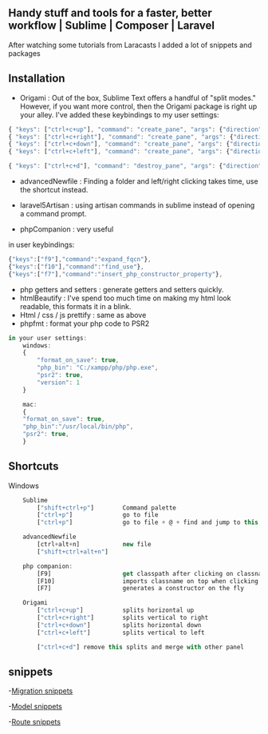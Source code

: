 ## Handy stuff and tools for a faster, better workflow | Sublime | Composer | Laravel

After watching some tutorials from Laracasts I added a lot of snippets and packages


## Installation
- Origami : Out of the box, Sublime Text offers a handful of "split modes." However, if you want more control, then the Origami package is right up your alley.
	I've added these keybindings to my user settings:

```js
{ "keys": ["ctrl+c+up"], "command": "create_pane", "args": {"direction": "up"} },
{ "keys": ["ctrl+c+right"], "command": "create_pane", "args": {"direction": "right"} },
{ "keys": ["ctrl+c+down"], "command": "create_pane", "args": {"direction": "down"} },
{ "keys": ["ctrl+c+left"], "command": "create_pane", "args": {"direction": "left"} },

{ "keys": ["ctrl+c+d"], "command": "destroy_pane", "args": {"direction": "self"} },
```

- advancedNewfile : Finding a folder and left/right clicking takes time, use the shortcut instead.

- laravel5Artisan : using artisan commands in sublime instead of opening a command prompt.
- phpCompanion : very useful 

in user keybindings:
```js
{"keys":["f9"],"command":"expand_fqcn"},
{"keys":["f10"],"command":"find_use"},
{"keys":["f7"],"command":"insert_php_constructor_property"},
```

- php getters and setters : generate getters and setters quickly.
- htmlBeautify : I've spend too much time on making my html look readable, this formats it in a blink.
- Html / css / js prettify : same as above
- phpfmt : format your php code to PSR2

```js
in your user settings:
	windows:
	{
		"format_on_save": true,
		"php_bin": "C:/xampp/php/php.exe",
		"psr2": true,
		"version": 1
	}

	mac:
	{
	"format_on_save": true,
	"php_bin":"/usr/local/bin/php",
	"psr2": true,
	}
```

## Shortcuts
Windows
```js
	Sublime
		["shift+ctrl+p"] 		Command palette
		["ctrl+p"] 				go to file
		["ctrl+p"] 				go to file + @ + find and jump to this

	advancedNewfile
		[ctrl+alt+n]			new file
		["shift+ctrl+alt+n"]

	php companion:
		[F9]					get classpath after clicking on classname
		[F10]					imports classname on top when clicking on classname in __construct()
		[F7]					generates a constructor on the fly

	Origami
		["ctrl+c+up"] 			splits horizontal up
		["ctrl+c+right"] 		splits vertical to right
		["ctrl+c+down"]			splits horizontal down
		["ctrl+c+left"]			splits vertical to left

		["ctrl+c+d"] remove this splits and merge with other panel
```

## snippets
-[Migration snippets](https://github.com/jonasvanderhaegen/Handy-for-sublime-and-a-faster-better-workflow/blob/master/snippets-for-migrations.md)

-[Model snippets](https://github.com/jonasvanderhaegen/Handy-for-sublime-and-a-faster-better-workflow/blob/master/snippets-for-modelclasses.md)

-[Route snippets](https://github.com/jonasvanderhaegen/Handy-for-sublime-and-a-faster-better-workflow/blob/master/snippets-for-routes.md)
